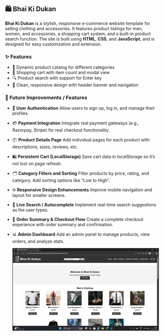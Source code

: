 
## 🛍️ Bhai Ki Dukan

**Bhai Ki Dukan** is a stylish, responsive e-commerce website template for selling clothing and accessories. It features product listings for men, women, and accessories, a shopping cart system, and a built-in product search function. The site is built using **HTML**, **CSS**, and **JavaScript**, and is designed for easy customization and extension.

### ✨ Features

* 🧥 Dynamic product catalog for different categories
* 🛒 Shopping cart with item count and modal view
* 🔍 Product search with support for Enter key
* 🎨 Clean, responsive design with header banner and navigation

### 🚀 Future Improvements / Features

* 🔐 **User Authentication**
  Allow users to sign up, log in, and manage their profiles.

* 💳 **Payment Integration**
  Integrate real payment gateways (e.g., Razorpay, Stripe) for real checkout functionality.

* 📦 **Product Details Page**
  Add individual pages for each product with descriptions, sizes, reviews, etc.

* 🛍️ **Persistent Cart (LocalStorage)**
  Save cart data in localStorage so it’s not lost on page refresh.

* 🗂️ **Category Filters and Sorting**
  Filter products by price, rating, and category. Add sorting options like “Low to High”.

* 🌐 **Responsive Design Enhancements**
  Improve mobile navigation and layout for smaller screens.

* 🔎 **Live Search / Autocomplete**
  Implement real-time search suggestions as the user types.

* 🧾 **Order Summary & Checkout Flow**
  Create a complete checkout experience with order summary and confirmation.

* 📊 **Admin Dashboard**
  Add an admin panel to manage products, view orders, and analyze stats.

  ![Bhai Ki Dukan Homepage](Homepage.png)



